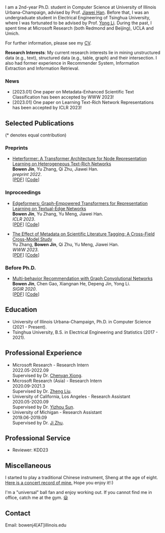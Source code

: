 I am a 2nd-year Ph.D. student in Computer Science at University of Illinois Urbana-Champaign, advised by Prof. [Jiawei Han](http://hanj.cs.illinois.edu/). Before that, I was an undergraduate student in Electrical Engineering of Tsinghua University, where I was fortunated to be advised by Prof. [Yong Li](http://fi.ee.tsinghua.edu.cn/~liyong/). During the past, I spent time at Microsoft Research (both Redmond and Beijing), UCLA and Umich.

For further information, please see my [CV](Bowen___CV.pdf).

**Research Interests**: My current research interests lie in mining unstructured data (e.g., text), structured data (e.g., table, graph) and their intersection. I also had former experience in Recommender System, Information Extraction and Information Retrieval.

### News
- [2023.01] One paper on Metadata-Enhanced Scientific Text Classification has been accepted by WWW 2023!
- [2023.01] One paper on Learning Text-Rich Network Representations has been accepted by ICLR 2023!

## Selected Publications
(\* denotes equal contribution)
### Preprints
- [Heterformer: A Transformer Architecture for Node Representation Learning on Heterogeneous Text-Rich Networks](https://arxiv.org/pdf/2205.10282)
<br>**Bowen Jin**, Yu Zhang, Qi Zhu, Jiawei Han.
<br>*preprint 2022*.
<br>[[PDF]()] [[Code]()]

### Inproceedings
- [Edgeformers: Graph-Empowered Transformers for Representation Learning on Textual-Edge Networks](https://openreview.net/forum?id=2YQrqe4RNv)
<br>**Bowen Jin**, Yu Zhang, Yu Meng, Jiawei Han.
<br>*ICLR 2023*.
<br>[[PDF]()] [[Code]()]

- [The Effect of Metadata on Scientific Literature Tagging: A Cross-Field Cross-Model Study]()
<br>Yu Zhang, **Bowen Jin**, Qi Zhu, Yu Meng, Jiawei Han.
<br>*WWW 2023*.
<br>[[PDF]()] [[Code](https://github.com/yuzhimanhua/MAPLE)]

### Before Ph.D.
- [Multi-behavior Recommendation with Graph Convolutional Networks](https://dl.acm.org/doi/10.1145/3397271.3401072)
<br>**Bowen Jin**, Chen Gao, Xiangnan He, Depeng Jin, Yong Li.
<br>*SIGIR 2020*.
<br>[[PDF](https://dl.acm.org/doi/10.1145/3397271.3401072)] [[Code](https://github.com/tsinghua-fib-lab/MBGCN)]

## Education
- University of Illinois Urbana-Champaign, Ph.D. in Computer Science  (2021 - Present). 
- Tsinghua University, B.S. in Electrical Engineering and Statistics (2017 - 2021). 

## Professional Experience
- Microsoft Research - Research Intern
<br> 2022.05-2022.09
<br> Supervised by Dr. [Chenyan Xiong](https://www.microsoft.com/en-us/research/people/cxiong/).
- Microsoft Research (Asia) - Research Intern
<br> 2020.09-2021.3
<br> Supervised by Dr. [Zheng Liu](https://zhengliu101.github.io/).
- University of California, Los Angeles - Research Assistant
<br> 2020.05-2020.09
<br> Supervised by Dr. [Yizhou Sun](https://web.cs.ucla.edu/~yzsun/).
- University of Michigan - Research Assistant
<br> 2019.06-2019.09
<br> Supervised by Dr. [Ji Zhu](https://dept.stat.lsa.umich.edu/~jizhu/).

## Professional Service
- Reviewer: KDD23

## Miscellaneous
I started to play a traditional Chinese instrument, Sheng at the age of eight. <a href="https://www.bilibili.com/video/BV1Jv411V7Nt?from=search&seid=17941530779930110754">Here is a concert record of mine.</a> Hope you enjoy it!:)

I'm a "universal" ball fan and enjoy working out. If you cannot find me in office, catch me at the gym. <a title="哈哈" href="https://emojixd.com/x7pu">😃</a>


## Contact
Email: bowenj4[AT]illinois.edu
<!-- <br>Twitter: @ -->
